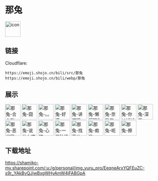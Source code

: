 # 那兔
<img src="https://emoji.shojo.cn/bili/src/那兔/icon.png" width="50" height="50" alt="icon">

## 链接
Cloudflare:
```
https://emoji.shojo.cn/bili/src/那兔
https://emoji.shojo.cn/bili/webp/那兔
```
## 展示
<img src="https://emoji.shojo.cn/bili/src/那兔/那兔-合个影.png" width="50" height="50" alt="那兔-合个影">
<img src="https://emoji.shojo.cn/bili/src/那兔/那兔-囧.png" width="50" height="50" alt="那兔-囧">
<img src="https://emoji.shojo.cn/bili/src/那兔/那兔-。。。.png" width="50" height="50" alt="那兔-。。。">
<img src="https://emoji.shojo.cn/bili/src/那兔/那兔-好滴.png" width="50" height="50" alt="那兔-好滴">
<img src="https://emoji.shojo.cn/bili/src/那兔/那兔-讲道理.png" width="50" height="50" alt="那兔-讲道理">
<img src="https://emoji.shojo.cn/bili/src/那兔/那兔-懒得理你.png" width="50" height="50" alt="那兔-懒得理你">
<img src="https://emoji.shojo.cn/bili/src/那兔/那兔-奈我何.png" width="50" height="50" alt="那兔-奈我何">
<img src="https://emoji.shojo.cn/bili/src/那兔/那兔-你丫试试.png" width="50" height="50" alt="那兔-你丫试试">
<img src="https://emoji.shojo.cn/bili/src/那兔/那兔-深思.png" width="50" height="50" alt="那兔-深思">
<img src="https://emoji.shojo.cn/bili/src/那兔/那兔-恶代官.png" width="50" height="50" alt="那兔-恶代官">
<img src="https://emoji.shojo.cn/bili/src/那兔/那兔-说什么喵.png" width="50" height="50" alt="那兔-说什么喵">
<img src="https://emoji.shojo.cn/bili/src/那兔/那兔-心碎.png" width="50" height="50" alt="那兔-心碎">
<img src="https://emoji.shojo.cn/bili/src/那兔/那兔-一见钟情.png" width="50" height="50" alt="那兔-一见钟情">
<img src="https://emoji.shojo.cn/bili/src/那兔/那兔-找事儿.png" width="50" height="50" alt="那兔-找事儿">
<img src="https://emoji.shojo.cn/bili/src/那兔/那兔-痴呆.png" width="50" height="50" alt="那兔-痴呆">
<img src="https://emoji.shojo.cn/bili/src/那兔/那兔-呃.png" width="50" height="50" alt="那兔-呃">
<img src="https://emoji.shojo.cn/bili/src/那兔/那兔-擦.png" width="50" height="50" alt="那兔-擦">

## 下载地址

https://shamiko-my.sharepoint.com/:u:/g/personal/img_yuru_pro/EeqneArxYQFEuZC-s9r_YAkBvQJjwBxgWHyAmW4jFABGpA